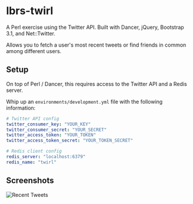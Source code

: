 lbrs-twirl
==========

A Perl exercise using the Twitter API. Built with Dancer, jQuery, Bootstrap 3.1, and Net::Twitter.

Allows you to fetch a user's most recent tweets or find friends in common among different users.

## Setup

On top of Perl / Dancer, this requires access to the Twitter API and a Redis server.

Whip up an `environments/development.yml` file with the following information:

```yaml
# Twitter API config
twitter_consumer_key: "YOUR_KEY"
twitter_consumer_secret: "YOUR_SECRET"
twitter_access_token: "YOUR_TOKEN"
twitter_access_token_secret: "YOUR_TOKEN_SECRET"

# Redis client config
redis_server: "localhost:6379"
redis_name: "twirl"
```

## Screenshots

![Recent Tweets](/public/images/screenshot-recent-tweets.png)
